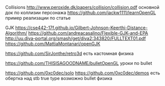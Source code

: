 ﻿Collisions
	http://www.peroxide.dk/papers/collision/collision.pdf
		основной док по коллизии персонажа
		https://github.com/jackw1111/learnOpenGL
			пример реализации по статье

GJK
	https://cse442-17f.github.io/Gilbert-Johnson-Keerthi-Distance-Algorithm/
	https://github.com/andreacasalino/Flexible-GJK-and-EPA
	http://uu.diva-portal.org/smash/get/diva2:343820/FULLTEXT01.pdf
	https://github.com/MattiaMontanari/openGJK


https://github.com/SirJonthe/retro3d
	есть кастомная физика

https://github.com/THISISAGOODNAME/bulletOpenGL
	уроки по bullet

https://github.com/0xc0dec/solo
https://github.com/0xc0dec/demos
	есть обертка над stb true type
	возможно bullet физика